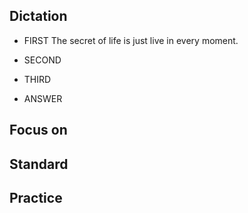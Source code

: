 ## Dictation
- FIRST
The secret of life is just live in every moment.

- SECOND

- THIRD


- ANSWER 



## Focus on


## Standard

## Practice
